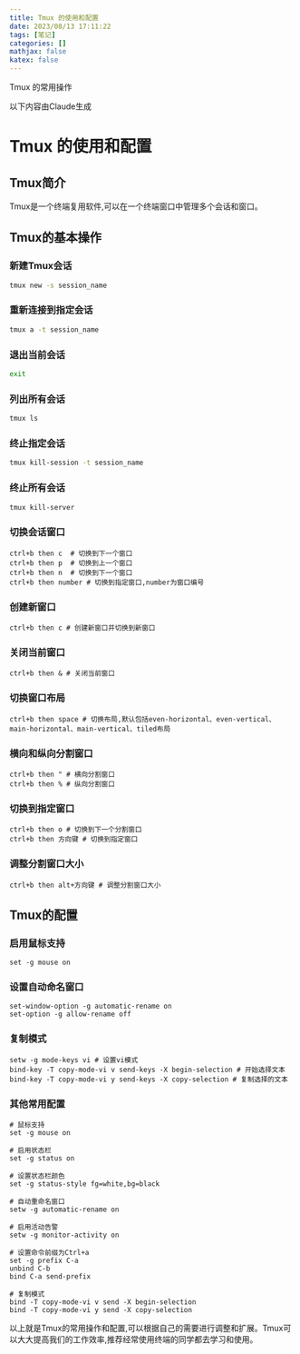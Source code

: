 ```yaml
---
title: Tmux 的使用和配置
date: 2023/08/13 17:11:22
tags: [笔记]
categories: []
mathjax: false
katex: false
---
```


Tmux 的常用操作

<!-- more -->

以下内容由Claude生成

# Tmux 的使用和配置

## Tmux简介

Tmux是一个终端复用软件,可以在一个终端窗口中管理多个会话和窗口。

## Tmux的基本操作

### 新建Tmux会话

```bash
tmux new -s session_name
```

### 重新连接到指定会话

```bash
tmux a -t session_name
```

### 退出当前会话

```bash
exit
```

### 列出所有会话

```bash
tmux ls
```

### 终止指定会话

```bash
tmux kill-session -t session_name
```

### 终止所有会话

```bash
tmux kill-server
```

### 切换会话窗口

```
ctrl+b then c  # 切换到下一个窗口
ctrl+b then p  # 切换到上一个窗口
ctrl+b then n  # 切换到下一个窗口
ctrl+b then number # 切换到指定窗口,number为窗口编号
```

### 创建新窗口

```
ctrl+b then c # 创建新窗口并切换到新窗口
```

### 关闭当前窗口

```
ctrl+b then & # 关闭当前窗口
```

### 切换窗口布局

```
ctrl+b then space # 切换布局,默认包括even-horizontal、even-vertical、main-horizontal、main-vertical、tiled布局
```

### 横向和纵向分割窗口

```
ctrl+b then " # 横向分割窗口
ctrl+b then % # 纵向分割窗口  
```

### 切换到指定窗口

```
ctrl+b then o # 切换到下一个分割窗口
ctrl+b then 方向键 # 切换到指定窗口
```

### 调整分割窗口大小

```
ctrl+b then alt+方向键 # 调整分割窗口大小
```

## Tmux的配置

### 启用鼠标支持

```
set -g mouse on
```

### 设置自动命名窗口

```
set-window-option -g automatic-rename on
set-option -g allow-rename off
```

### 复制模式

```
setw -g mode-keys vi # 设置vi模式
bind-key -T copy-mode-vi v send-keys -X begin-selection # 开始选择文本 
bind-key -T copy-mode-vi y send-keys -X copy-selection # 复制选择的文本
```

### 其他常用配置

```
# 鼠标支持
set -g mouse on

# 启用状态栏
set -g status on

# 设置状态栏颜色   
set -g status-style fg=white,bg=black

# 自动重命名窗口 
setw -g automatic-rename on

# 启用活动告警
setw -g monitor-activity on

# 设置命令前缀为Ctrl+a
set -g prefix C-a
unbind C-b
bind C-a send-prefix

# 复制模式
bind -T copy-mode-vi v send -X begin-selection
bind -T copy-mode-vi y send -X copy-selection
```

以上就是Tmux的常用操作和配置,可以根据自己的需要进行调整和扩展。Tmux可以大大提高我们的工作效率,推荐经常使用终端的同学都去学习和使用。